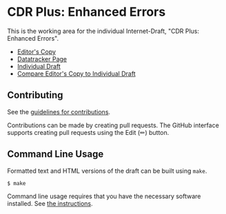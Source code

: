 # CDR Plus: Enhanced Errors

This is the working area for the individual Internet-Draft, "CDR Plus: Enhanced Errors".

* [Editor's Copy](https://cdrplus.github.io/cdrplus-enhanced-errors/#go.draft-authors-cdrplus-enhanced-errors.html)
* [Datatracker Page](https://datatracker.ietf.org/doc/draft-authors-cdrplus-enhanced-errors)
* [Individual Draft](https://datatracker.ietf.org/doc/html/draft-authors-cdrplus-enhanced-errors)
* [Compare Editor's Copy to Individual Draft](https://cdrplus.github.io/cdrplus-enhanced-errors/#go.draft-authors-cdrplus-enhanced-errors.diff)


## Contributing

See the
[guidelines for contributions](https://github.com/cdrplus/cdrplus-enhanced-errors/blob/main/CONTRIBUTING.md).

Contributions can be made by creating pull requests.
The GitHub interface supports creating pull requests using the Edit (✏) button.


## Command Line Usage

Formatted text and HTML versions of the draft can be built using `make`.

```sh
$ make
```

Command line usage requires that you have the necessary software installed.  See
[the instructions](https://github.com/martinthomson/i-d-template/blob/main/doc/SETUP.md).


